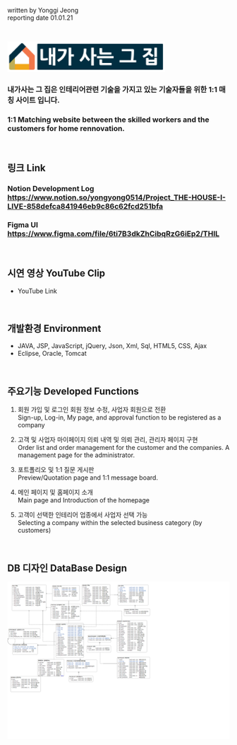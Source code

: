 
written by Yonggi Jeong<br>
reporting date 01.01.21

&nbsp;

![THIL](/web/psd/thil.png)

### 내가사는 그 집은 인테리어관련 기술을 가지고 있는 기술자들을 위한 1:1 매칭 사이트 입니다.
### 1:1 Matching website between the skilled workers and the customers for home rennovation.

&nbsp;

## 링크 Link
### Notion Development Log https://www.notion.so/yongyong0514/Project_THE-HOUSE-I-LIVE-858defca841946eb9c86c62fcd251bfa

### Figma UI https://www.figma.com/file/6ti7B3dkZhCibqRzG6iEp2/THIL

&nbsp;

## 시연 영상 YouTube Clip
* YouTube Link

&nbsp;

## 개발환경 Environment
* JAVA, JSP, JavaScript, jQuery, Json, Xml, Sql, HTML5, CSS, Ajax
* Eclipse, Oracle, Tomcat

&nbsp;

## 주요기능 Developed Functions
1. 회원 가입 및 로그인 회원 정보 수정, 사업자 회원으로 전환
<br>Sign-up, Log-in, My page, and approval function to be registered as a company

2. 고객 및 사업자 마이페이지 의뢰 내역 및 의뢰 관리, 관리자 페이지 구현
<br>Order list and order management for the customer and the companies. A
management page for the administrator.

3. 포트폴리오 및 1:1 질문 게시판
<br>Preview/Quotation page and 1:1 message board.

4. 메인 페이지 및 홈페이지 소개
<br>Main page and Introduction of the homepage

5. 고객이 선택한 인테리어 업종에서 사업자 선택 가능
<br>Selecting a company within the selected business category (by customers)

&nbsp;

## DB 디자인 DataBase Design
![THIL](/web/psd/thildb.png)
